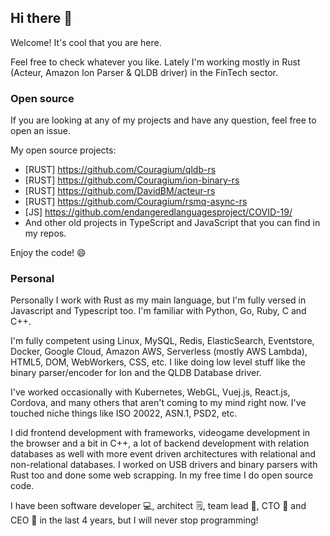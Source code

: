 ## Hi there 👋

Welcome! It's cool that you are here.

Feel free to check whatever you like. Lately I'm working mostly in Rust (Acteur, Amazon Ion Parser & QLDB driver) in the FinTech sector.

### Open source

If you are looking at any of my projects and have any question, feel free to open an issue.

My open source projects:

- [RUST] https://github.com/Couragium/qldb-rs
- [RUST] https://github.com/Couragium/ion-binary-rs
- [RUST] https://github.com/DavidBM/acteur-rs
- [RUST] https://github.com/Couragium/rsmq-async-rs
- [JS] https://github.com/endangeredlanguagesproject/COVID-19/
- And other old projects in TypeScript and JavaScript that you can find in my repos.

Enjoy the code! 😄

### Personal

Personally I work with Rust as my main language, but I'm fully versed in Javascript and Typescript too. I'm familiar with Python, Go, Ruby, C and C++.  

I'm fully competent using Linux, MySQL, Redis, ElasticSearch, Eventstore, Docker, Google Cloud, Amazon AWS, Serverless (mostly AWS Lambda), HTML5, DOM, WebWorkers, CSS, etc. I like doing low level stuff like the binary parser/encoder for Ion and the QLDB Database driver.  

I've worked occasionally with Kubernetes, WebGL, Vuej.js, React.js, Cordova, and many others that aren't coming to my mind right now. I've touched niche things like ISO 20022, ASN.1, PSD2, etc. 

I did frontend development with frameworks, videogame development in the browser and a bit in C++, a lot of backend development with relation databases as well with more event driven architectures with relational and non-relational databases. I worked on USB drivers and binary parsers with Rust too and done some web scrapping. In my free time I do open source code.

I have been software developer 💻, architect 🗒, team lead 👫, CTO 🤺 and CEO 💼 in the last 4 years, but I will never stop programming!
